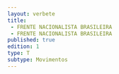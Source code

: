```yaml
---
layout: verbete
title:
 - FRENTE NACIONALISTA BRASILEIRA
 - FRENTE NACIONALISTA BRASILEIRA
published: true
edition: 1  
type: T
subtype: Movimentos
---
```


